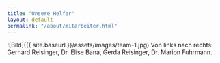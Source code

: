 ```yaml
---
title: "Unsere Helfer"
layout: default
permalink: "/about/mitarbeiter.html"
---
```



![Bild]({{ site.baseurl }}/assets/images/team-1.jpg)
Von links nach rechts: Gerhard Reisinger, Dr. Elise Bana, Gerda Reisinger, Dr. Marion Fuhrmann.